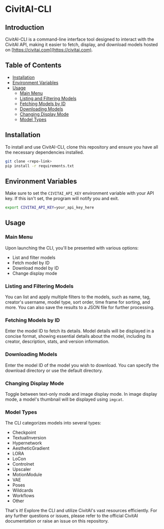 
# CivitAI-CLI

## Introduction

CivitAI-CLI is a command-line interface tool designed to interact with the CivitAI API, making it easier to fetch, display, and download models hosted on [https://civitai.com](https://civitai.com).

## Table of Contents

- [Installation](#installation)
- [Environment Variables](#environment-variables)
- [Usage](#usage)
  - [Main Menu](#main-menu)
  - [Listing and Filtering Models](#listing-and-filtering-models)
  - [Fetching Models by ID](#fetching-models-by-id)
  - [Downloading Models](#downloading-models)
  - [Changing Display Mode](#changing-display-mode)
  - [Model Types](#model-types)

## Installation

To install and use CivitAI-CLI, clone this repository and ensure you have all the necessary dependencies installed.

```bash
git clone <repo-link>
pip install -r requirements.txt
```

## Environment Variables

Make sure to set the `CIVITAI_API_KEY` environment variable with your API key. If this isn't set, the program will notify you and exit.

```bash
export CIVITAI_API_KEY=your_api_key_here
```

## Usage

### Main Menu

Upon launching the CLI, you'll be presented with various options:
- List and filter models
- Fetch model by ID
- Download model by ID
- Change display mode

### Listing and Filtering Models

You can list and apply multiple filters to the models, such as name, tag, creator's username, model type, sort order, time frame for sorting, and more. You can also save the results to a JSON file for further processing.

### Fetching Models by ID

Enter the model ID to fetch its details. Model details will be displayed in a concise format, showing essential details about the model, including its creator, description, stats, and version information.

### Downloading Models

Enter the model ID of the model you wish to download. You can specify the download directory or use the default directory.

### Changing Display Mode

Toggle between text-only mode and image display mode. In image display mode, a model's thumbnail will be displayed using `imgcat`.

### Model Types

The CLI categorizes models into several types:
- Checkpoint
- TextualInversion
- Hypernetwork
- AestheticGradient
- LORA
- LoCon
- Controlnet
- Upscaler
- MotionModule
- VAE
- Poses
- Wildcards
- Workflows
- Other

That's it! Explore the CLI and utilize CivitAI's vast resources efficiently. For any further questions or issues, please refer to the official CivitAI documentation or raise an issue on this repository.
